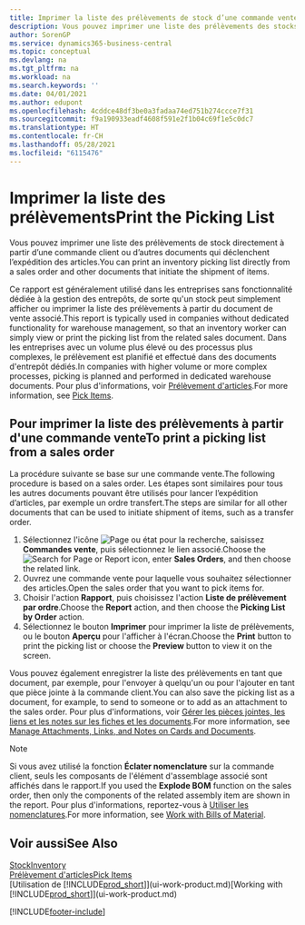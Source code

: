 ```yaml
---
title: Imprimer la liste des prélèvements de stock d’une commande vente
description: Vous pouvez imprimer une liste des prélèvements des stocks directement à partir d'une commande client, des ventes, de la facture et d'autres documents de vente sortants.
author: SorenGP
ms.service: dynamics365-business-central
ms.topic: conceptual
ms.devlang: na
ms.tgt_pltfrm: na
ms.workload: na
ms.search.keywords: ''
ms.date: 04/01/2021
ms.author: edupont
ms.openlocfilehash: 4cddce48df3be0a3fadaa74ed751b274ccce7f31
ms.sourcegitcommit: f9a190933eadf4608f591e2f1b04c69f1e5c0dc7
ms.translationtype: HT
ms.contentlocale: fr-CH
ms.lasthandoff: 05/28/2021
ms.locfileid: "6115476"
---
```

# <a name="print-the-picking-list"></a><span data-ttu-id="94af1-103">Imprimer la liste des prélèvements</span><span class="sxs-lookup"><span data-stu-id="94af1-103">Print the Picking List</span></span>

<span data-ttu-id="94af1-104">Vous pouvez imprimer une liste des prélèvements de stock directement à partir d’une commande client ou d’autres documents qui déclenchent l’expédition des articles.</span><span class="sxs-lookup"><span data-stu-id="94af1-104">You can print an inventory picking list directly from a sales order and other documents that initiate the shipment of items.</span></span>

<span data-ttu-id="94af1-105">Ce rapport est généralement utilisé dans les entreprises sans fonctionnalité dédiée à la gestion des entrepôts, de sorte qu'un stock peut simplement afficher ou imprimer la liste des prélèvements à partir du document de vente associé.</span><span class="sxs-lookup"><span data-stu-id="94af1-105">This report is typically used in companies without dedicated functionality for warehouse management, so that an inventory worker can simply view or print the picking list from the related sales document.</span></span> <span data-ttu-id="94af1-106">Dans les entreprises avec un volume plus élevé ou des processus plus complexes, le prélèvement est planifié et effectué dans des documents d'entrepôt dédiés.</span><span class="sxs-lookup"><span data-stu-id="94af1-106">In companies with higher volume or more complex processes, picking is planned and performed in dedicated warehouse documents.</span></span> <span data-ttu-id="94af1-107">Pour plus d'informations, voir [Prélèvement d'articles](warehouse-pick-items.md).</span><span class="sxs-lookup"><span data-stu-id="94af1-107">For more information, see [Pick Items](warehouse-pick-items.md).</span></span>

## <a name="to-print-a-picking-list-from-a-sales-order"></a><span data-ttu-id="94af1-108">Pour imprimer la liste des prélèvements à partir d'une commande vente</span><span class="sxs-lookup"><span data-stu-id="94af1-108">To print a picking list from a sales order</span></span>

<span data-ttu-id="94af1-109">La procédure suivante se base sur une commande vente.</span><span class="sxs-lookup"><span data-stu-id="94af1-109">The following procedure is based on a sales order.</span></span> <span data-ttu-id="94af1-110">Les étapes sont similaires pour tous les autres documents pouvant être utilisés pour lancer l’expédition d’articles, par exemple un ordre transfert.</span><span class="sxs-lookup"><span data-stu-id="94af1-110">The steps are similar for all other documents that can be used to initiate shipment of items, such as a transfer order.</span></span>

1. <span data-ttu-id="94af1-111">Sélectionnez l'icône ![Page ou état pour la recherche](media/ui-search/search_small.png "Icône Page ou état pour la recherche"), saisissez **Commandes vente**, puis sélectionnez le lien associé.</span><span class="sxs-lookup"><span data-stu-id="94af1-111">Choose the ![Search for Page or Report](media/ui-search/search_small.png "Search for Page or Report icon") icon, enter **Sales Orders**, and then choose the related link.</span></span>  
2. <span data-ttu-id="94af1-112">Ouvrez une commande vente pour laquelle vous souhaitez sélectionner des articles.</span><span class="sxs-lookup"><span data-stu-id="94af1-112">Open the sales order that you want to pick items for.</span></span>  
3. <span data-ttu-id="94af1-113">Choisir l'action **Rapport**, puis choisissez l'action **Liste de prélèvement par ordre**.</span><span class="sxs-lookup"><span data-stu-id="94af1-113">Choose the **Report** action, and then choose the **Picking List by Order** action.</span></span>  
4. <span data-ttu-id="94af1-114">Sélectionnez le bouton **Imprimer** pour imprimer la liste de prélèvements, ou le bouton **Aperçu** pour l'afficher à l'écran.</span><span class="sxs-lookup"><span data-stu-id="94af1-114">Choose the **Print** button to print the picking list or choose the **Preview** button to view it on the screen.</span></span>

<span data-ttu-id="94af1-115">Vous pouvez également enregistrer la liste des prélèvements en tant que document, par exemple, pour l'envoyer à quelqu'un ou pour l'ajouter en tant que pièce jointe à la commande client.</span><span class="sxs-lookup"><span data-stu-id="94af1-115">You can also save the picking list as a document, for example, to send to someone or to add as an attachment to the sales order.</span></span> <span data-ttu-id="94af1-116">Pour plus d'informations, voir [Gérer les pièces jointes, les liens et les notes sur les fiches et les documents](ui-how-add-link-to-record.md).</span><span class="sxs-lookup"><span data-stu-id="94af1-116">For more information, see [Manage Attachments, Links, and Notes on Cards and Documents](ui-how-add-link-to-record.md).</span></span>

> [!NOTE]
> <span data-ttu-id="94af1-117">Si vous avez utilisé la fonction **Éclater nomenclature** sur la commande client, seuls les composants de l'élément d'assemblage associé sont affichés dans le rapport.</span><span class="sxs-lookup"><span data-stu-id="94af1-117">If you used the **Explode BOM** function on the sales order, then only the components of the related assembly item are shown in the report.</span></span> <span data-ttu-id="94af1-118">Pour plus d'informations, reportez-vous à [Utiliser les nomenclatures](inventory-how-work-BOMs.md).</span><span class="sxs-lookup"><span data-stu-id="94af1-118">For more information, see [Work with Bills of Material](inventory-how-work-BOMs.md).</span></span>

## <a name="see-also"></a><span data-ttu-id="94af1-119">Voir aussi</span><span class="sxs-lookup"><span data-stu-id="94af1-119">See Also</span></span>

[<span data-ttu-id="94af1-120">Stock</span><span class="sxs-lookup"><span data-stu-id="94af1-120">Inventory</span></span>](inventory-manage-inventory.md)  
[<span data-ttu-id="94af1-121">Prélèvement d'articles</span><span class="sxs-lookup"><span data-stu-id="94af1-121">Pick Items</span></span>](warehouse-pick-items.md)  
<span data-ttu-id="94af1-122">[Utilisation de [!INCLUDE[prod_short](includes/prod_short.md)]](ui-work-product.md)</span><span class="sxs-lookup"><span data-stu-id="94af1-122">[Working with [!INCLUDE[prod_short](includes/prod_short.md)]](ui-work-product.md)</span></span>  

[!INCLUDE[footer-include](includes/footer-banner.md)]